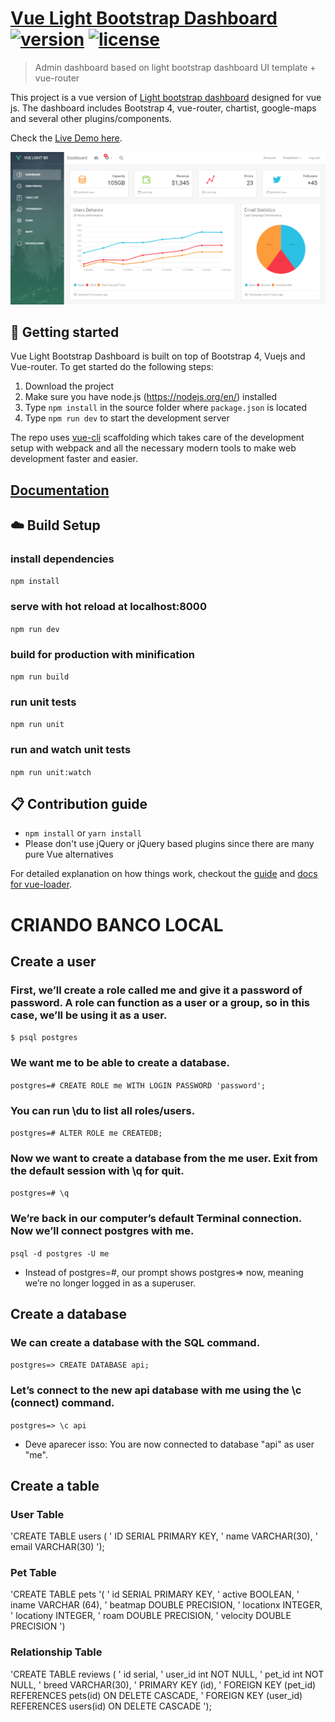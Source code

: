 # [Vue Light Bootstrap Dashboard](http://vuejs.creative-tim.com/vue-light-bootstrap-dashboard) [![version][version-badge]][CHANGELOG] [![license][license-badge]][LICENSE]

> Admin dashboard based on light bootstrap dashboard UI template + vue-router

This project is a vue version of [Light bootstrap dashboard](https://www.creative-tim.com/product/light-bootstrap-dashboard)
designed for vue js. The dashboard includes Bootstrap 4, vue-router, chartist, google-maps and several other plugins/components.

Check the [Live Demo here](http://vuejs.creative-tim.com/vue-light-bootstrap-dashboard).

![](public/Dashboard.PNG)
## :rocket: Getting started

Vue Light Bootstrap Dashboard is built on top of Bootstrap 4, Vuejs and Vue-router. To get started do the following steps:
1. Download the project
2. Make sure you have node.js (https://nodejs.org/en/) installed
3. Type `npm install` in the source folder where `package.json` is located
4. Type `npm run dev` to start the development server

The repo uses [vue-cli](https://github.com/vuejs/vue-cli) scaffolding which takes care of the development setup with webpack and all the necessary modern tools to make web development faster and easier.

## [Documentation](https://demos.creative-tim.com/vue-light-bootstrap-dashboard/documentation/#/buttons)

## :cloud: Build Setup

### install dependencies
`npm install`
### serve with hot reload at localhost:8000
`npm run dev`
### build for production with minification
`npm run build`
### run unit tests
`npm run unit`
### run and watch unit tests
`npm run unit:watch`

## :clipboard: Contribution guide
* `npm install` or `yarn install`
* Please don't use jQuery or jQuery based plugins since there are many pure Vue alternatives

For detailed explanation on how things work, checkout the [guide](http://vuejs-templates.github.io/webpack/) and [docs for vue-loader](http://vuejs.github.io/vue-loader).

[CHANGELOG]: ./CHANGELOG.md
[LICENSE]: ./LICENSE.md
[version-badge]: https://img.shields.io/badge/version-1.0.0-blue.svg
[license-badge]: https://img.shields.io/badge/license-MIT-blue.svg


# CRIANDO BANCO LOCAL

## Create a user

### First, we’ll create a role called me and give it a password of password. A role can function as a user or a group, so in this case, we’ll be using it as a user.
`$ psql postgres`

### We want me to be able to create a database.
`postgres=# CREATE ROLE me WITH LOGIN PASSWORD 'password';`

### You can run \du to list all roles/users.
`postgres=# ALTER ROLE me CREATEDB;`

### Now we want to create a database from the me user. Exit from the default session with \q for quit.
`postgres=# \q`

### We’re back in our computer’s default Terminal connection. Now we’ll connect postgres with me.
`psql -d postgres -U me`
* Instead of postgres=#, our prompt shows postgres=> now, meaning we’re no longer logged in as a superuser.

## Create a database

### We can create a database with the SQL command.
`postgres=> CREATE DATABASE api;`

### Let’s connect to the new api database with me using the \c (connect) command.
`postgres=> \c api`
* Deve aparecer isso: You are now connected to database "api" as user "me".

## Create a table

### User Table

'CREATE TABLE users (
'  ID SERIAL PRIMARY KEY,
'  name VARCHAR(30),
'  email VARCHAR(30)
');

### Pet Table

'CREATE TABLE pets
'(
'  id SERIAL PRIMARY KEY,
'  active BOOLEAN,
'  iname VARCHAR (64),
'  beatmap DOUBLE PRECISION,
'  locationx INTEGER,
'  locationy INTEGER,
'  roam DOUBLE PRECISION,
'  velocity DOUBLE PRECISION
')

### Relationship Table

'CREATE TABLE reviews (
'  id serial,
'  user_id int NOT NULL,
'  pet_id int NOT NULL,
'  breed VARCHAR(30),
'  PRIMARY KEY (id),
'  FOREIGN KEY (pet_id) REFERENCES pets(id) ON DELETE CASCADE,
'  FOREIGN KEY (user_id) REFERENCES users(id) ON DELETE CASCADE
');
